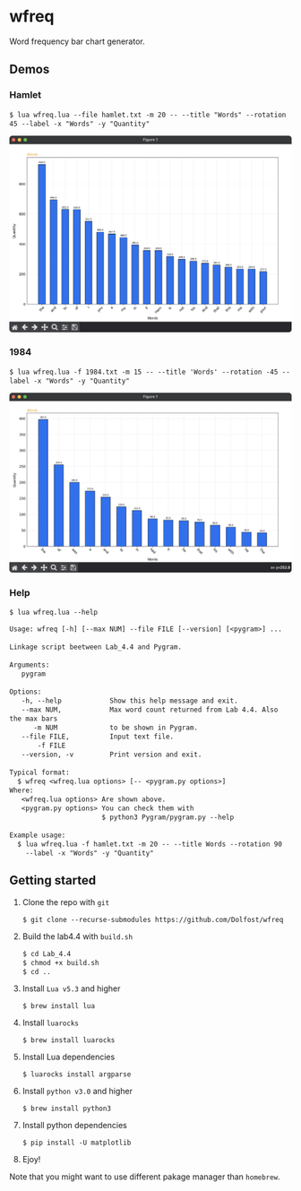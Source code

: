 # wfreq
Word frequency bar chart generator.
## Demos
### Hamlet
```shell-session
$ lua wfreq.lua --file hamlet.txt -m 20 -- --title "Words" --rotation 45 --label -x "Words" -y "Quantity"
```
![Hamlet](images/hamlet20.png)

### 1984
```shell-session
$ lua wfreq.lua -f 1984.txt -m 15 -- --title 'Words' --rotation -45 --label -x "Words" -y "Quantity"
```
![1984](images/198415.png)
### Help
```shell-session
$ lua wfreq.lua --help
```

```
Usage: wfreq [-h] [--max NUM] --file FILE [--version] [<pygram>] ...

Linkage script beetween Lab_4.4 and Pygram.

Arguments:
   pygram

Options:
   -h, --help            Show this help message and exit.
   --max NUM,            Max word count returned from Lab 4.4. Also the max bars
      -m NUM             to be shown in Pygram.
   --file FILE,          Input text file.
       -f FILE
   --version, -v         Print version and exit.

Typical format:
  $ wfreq <wfreq.lua options> [-- <pygram.py options>]
Where:
   <wfreq.lua options> Are shown above.
   <pygram.py options> You can check them with
                       $ python3 Pygram/pygram.py --help

Example usage:
  $ lua wfreq.lua -f hamlet.txt -m 20 -- --title Words --rotation 90
    --label -x "Words" -y "Quantity"
```

## Getting started
1. Clone the repo with `git`
    ```shell-session
    $ git clone --recurse-submodules https://github.com/Dolfost/wfreq
    ```
1. Build the lab4.4 with `build.sh`
    ```shell-session
    $ cd Lab_4.4
    $ chmod +x build.sh
    $ cd ..
    ```
1. Install `Lua v5.3` and higher
    ```shell-session
    $ brew install lua
    ```
1. Install `luarocks`
    ```shell-session
    $ brew install luarocks
    ```
1. Install Lua dependencies
    ```shell-session
    $ luarocks install argparse
    ```
1. Install `python v3.0` and higher
    ```shell-session
    $ brew install python3
    ```
1. Install python dependencies
    ```shell-session
    $ pip install -U matplotlib
    ```
1. Ejoy!

Note that you might want to use different pakage manager than `homebrew`.

